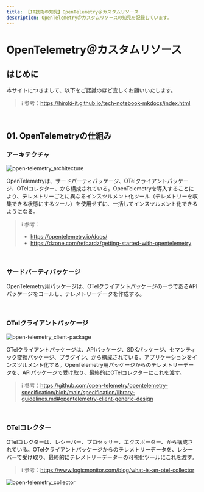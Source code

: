 ```yaml
---
title: 【IT技術の知見】OpenTelemetry＠カスタムリソース
description: OpenTelemetry＠カスタムリソースの知見を記録しています。
---
```


# OpenTelemetry＠カスタムリソース

## はじめに

本サイトにつきまして、以下をご認識のほど宜しくお願いいたします。

> ℹ️ 参考：https://hiroki-it.github.io/tech-notebook-mkdocs/index.html

<br>

## 01. OpenTelemetryの仕組み

### アーキテクチャ

![open-telemetry_architecture](https://raw.githubusercontent.com/hiroki-it/tech-notebook/master/images/open-telemetry_architecture.png)

OpenTelemetryは、サードパーティパッケージ、OTelクライアントパッケージ、OTelコレクター、から構成されている。OpenTelemetryを導入することにより、テレメトリーごとに異なるインスツルメント化ツール（テレメトリーを収集できる状態にするツール）を使用せずに、一括してインスツルメント化できるようになる。

> ℹ️ 参考：
>
> - https://opentelemetry.io/docs/
> - https://dzone.com/refcardz/getting-started-with-opentelemetry

<br>

### サードパーティパッケージ

OpenTelemetry用パッケージは、OTelクライアントパッケージの一つであるAPIパッケージをコールし、テレメトリーデータを作成する。

<br>

### OTelクライアントパッケージ

![open-telemetry_client-package](https://raw.githubusercontent.com/hiroki-it/tech-notebook/master/images/open-telemetry_client-package.png)

OTelクライアントパッケージは、APIパッケージ、SDKパッケージ、セマンティック変換パッケージ、プラグイン、から構成されている。アプリケーションをインスツルメント化する。OpenTelemetry用パッケージからのテレメトリーデータを、APIパッケージで受け取り、最終的にOTelコレクターにこれを渡す。

> ℹ️ 参考：https://github.com/open-telemetry/opentelemetry-specification/blob/main/specification/library-guidelines.md#opentelemetry-client-generic-design

<br>

### OTelコレクター

OTelコレクターは、レシーバー、プロセッサー、エクスポーター、から構成されている。OTelクライアントパッケージからのテレメトリーデータを、レシーバーで受け取り、最終的にテレメトリーデーターの可視化ツールにこれを渡す。

> ℹ️ 参考：https://www.logicmonitor.com/blog/what-is-an-otel-collector

![open-telemetry_collector](https://raw.githubusercontent.com/hiroki-it/tech-notebook/master/images/open-telemetry_collector.png)

